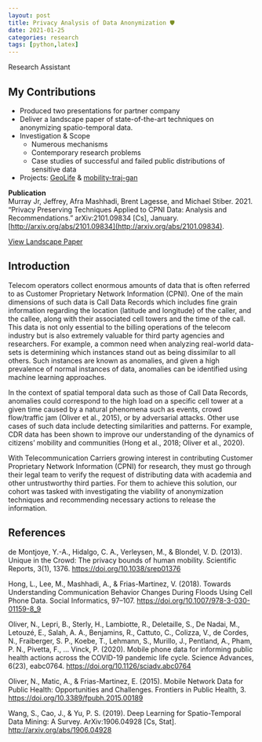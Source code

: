 ```yaml
---
layout: post
title: Privacy Analysis of Data Anonymization 🛡️
date: 2021-01-25
categories: research
tags: [python,latex]
---
```

Research Assistant

## My Contributions
- Produced two presentations for partner company
- Deliver a landscape paper of state-of-the-art techniques on anonymizing spatio-temporal data. 
- Investigation & Scope
    - Numerous mechanisms
    - Contemporary research problems
    - Case studies of successful and failed public distributions of sensitive data
- Projects: [GeoLife](https://github.com/jeffmur/geoLife) & [mobility-traj-gan](https://github.com/jeffmur/mobility-traj-gan)
    
**Publication** <br>
Murray Jr, Jeffrey, Afra Mashhadi, Brent Lagesse, and Michael Stiber. 2021. “Privacy Preserving Techniques Applied to CPNI Data: Analysis and Recommendations.” arXiv:2101.09834 [Cs], January. [http://arxiv.org/abs/2101.09834](http://arxiv.org/abs/2101.09834).

<a href="/assets/pdf/privacy-cpni.pdf" target="_blank">View Landscape Paper</a>

## Introduction
Telecom operators collect enormous amounts of data that is often referred to as Customer Proprietary Network Information (CPNI). One of the main dimensions of such data is Call Data Records which includes fine grain information regarding the location (latitude and longitude) of the caller, and the callee, along with their associated cell towers and the time of the call. This data is not only essential to the billing operations of the telecom industry but is also extremely valuable for third party agencies and researchers. For example, a common need when analyzing real-world data-sets is determining which instances stand out as being dissimilar to all others. Such instances are known as anomalies, and given a high prevalence of normal instances of data, anomalies can be identified using machine learning approaches. 

In the context of spatial temporal data such as those of Call Data Records, anomalies could correspond to the high load on a specific cell tower at a given time  caused by a natural phenomena such as  events, crowd flow/traffic jam (Oliver et al., 2015), or by adversarial attacks. Other use cases of such data include detecting similarities and patterns. For example, CDR data has been shown to improve our understanding of the dynamics of citizens’ mobility and communities (Hong et al., 2018; Oliver et al., 2020). 

With Telecommunication Carriers growing interest in contributing Customer Proprietary Network Information (CPNI) for research, they must go through their legal team to verify the request of distributing data with academia and other untrustworthy third parties. For them to achieve this solution, our cohort was tasked with investigating the viability of anonymization techniques and recommending necessary actions to release the information. 

## References
de Montjoye, Y.-A., Hidalgo, C. A., Verleysen, M., & Blondel, V. D. (2013). Unique in the Crowd: The privacy bounds of human mobility. Scientific Reports, 3(1), 1376. https://doi.org/10.1038/srep01376

Hong, L., Lee, M., Mashhadi, A., & Frias-Martinez, V. (2018). Towards Understanding Communication Behavior Changes During Floods Using Cell Phone Data. Social Informatics, 97–107. https://doi.org/10.1007/978-3-030-01159-8_9

Oliver, N., Lepri, B., Sterly, H., Lambiotte, R., Deletaille, S., De Nadai, M., Letouzé, E., Salah, A. A., Benjamins, R., Cattuto, C., Colizza, V., de Cordes, N., Fraiberger, S. P., Koebe, T., Lehmann, S., Murillo, J., Pentland, A., Pham, P. N., Pivetta, F., … Vinck, P. (2020). Mobile phone data for informing public health actions across the COVID-19 pandemic life cycle. Science Advances, 6(23), eabc0764. https://doi.org/10.1126/sciadv.abc0764

Oliver, N., Matic, A., & Frias-Martinez, E. (2015). Mobile Network Data for Public Health: Opportunities and Challenges. Frontiers in Public Health, 3. https://doi.org/10.3389/fpubh.2015.00189

Wang, S., Cao, J., & Yu, P. S. (2019). Deep Learning for Spatio-Temporal Data Mining: A Survey. ArXiv:1906.04928 [Cs, Stat]. http://arxiv.org/abs/1906.04928
